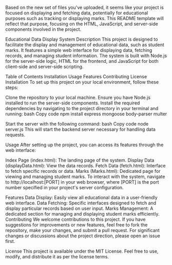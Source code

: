 
Based on the new set of files you've uploaded, it seems like your project is focused on displaying and fetching data, potentially for educational purposes such as tracking or displaying marks. This README template will reflect that purpose, focusing on the HTML, JavaScript, and server-side components involved in the project.

Educational Data Display System
Description
This project is designed to facilitate the display and management of educational data, such as student marks. It features a simple web interface for displaying data, fetching records, and managing student information. The system is built with Node.js for the server-side logic, HTML for the frontend, and JavaScript for both client-side and server-side scripting.

Table of Contents
Installation
Usage
Features
Contributing
License
Installation
To set up this project on your local environment, follow these steps:

Clone the repository to your local machine.
Ensure you have Node.js installed to run the server-side components.
Install the required dependencies by navigating to the project directory in your terminal and running:
bash
Copy code
npm install express mongoose body-parser multer

Start the server with the following command:
bash
Copy code
node server.js
This will start the backend server necessary for handling data requests.

Usage
After setting up the project, you can access its features through the web interface:

Index Page (index.html): The landing page of the system.
Display Data (displayData.html): View the data records.
Fetch Data (fetch.html): Interface to fetch specific records or data.
Marks (Marks.html): Dedicated page for viewing and managing student marks.
To interact with the system, navigate to http://localhost:[PORT] in your web browser, where [PORT] is the port number specified in your project's server configuration.

Features
Data Display: Easily view all educational data in a user-friendly web interface.
Data Fetching: Specific interfaces designed to fetch and display particular records based on user input.
Marks Management: A dedicated section for managing and displaying student marks efficiently.
Contributing
We welcome contributions to this project. If you have suggestions for improvements or new features, feel free to fork the repository, make your changes, and submit a pull request. For significant changes or discussions about the project direction, please open an issue first.

License
This project is available under the MIT License. Feel free to use, modify, and distribute it as per the license terms.
